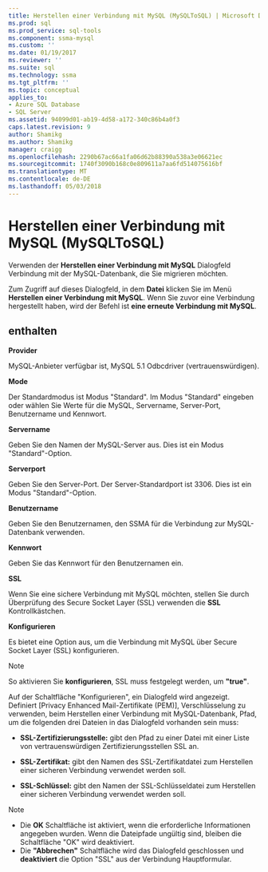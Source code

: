 ```yaml
---
title: Herstellen einer Verbindung mit MySQL (MySQLToSQL) | Microsoft Docs
ms.prod: sql
ms.prod_service: sql-tools
ms.component: ssma-mysql
ms.custom: ''
ms.date: 01/19/2017
ms.reviewer: ''
ms.suite: sql
ms.technology: ssma
ms.tgt_pltfrm: ''
ms.topic: conceptual
applies_to:
- Azure SQL Database
- SQL Server
ms.assetid: 94099d01-ab19-4d58-a172-340c86b4a0f3
caps.latest.revision: 9
author: Shamikg
ms.author: Shamikg
manager: craigg
ms.openlocfilehash: 2290b67ac66a1fa06d62b88390a538a3e06621ec
ms.sourcegitcommit: 1740f3090b168c0e809611a7aa6fd514075616bf
ms.translationtype: MT
ms.contentlocale: de-DE
ms.lasthandoff: 05/03/2018
---
```

# <a name="connect-to-mysql-mysqltosql"></a>Herstellen einer Verbindung mit MySQL (MySQLToSQL)
Verwenden der **Herstellen einer Verbindung mit MySQL** Dialogfeld Verbindung mit der MySQL-Datenbank, die Sie migrieren möchten.  
  
Zum Zugriff auf dieses Dialogfeld, in dem **Datei** klicken Sie im Menü **Herstellen einer Verbindung mit MySQL**. Wenn Sie zuvor eine Verbindung hergestellt haben, wird der Befehl ist **eine erneute Verbindung mit MySQL**.  
  
## <a name="options"></a>enthalten  
**Provider**  
  
MySQL-Anbieter verfügbar ist, MySQL 5.1 Odbcdriver (vertrauenswürdigen).  
  
**Mode**  
  
Der Standardmodus ist Modus "Standard". Im Modus "Standard" eingeben oder wählen Sie Werte für die MySQL, Servername, Server-Port, Benutzername und Kennwort.  
  
**Servername**  
  
Geben Sie den Namen der MySQL-Server aus. Dies ist ein Modus "Standard"-Option.  
  
**Serverport**  
  
Geben Sie den Server-Port. Der Server-Standardport ist 3306. Dies ist ein Modus "Standard"-Option.  
  
**Benutzername**  
  
Geben Sie den Benutzernamen, den SSMA für die Verbindung zur MySQL-Datenbank verwenden.  
  
**Kennwort**  
  
Geben Sie das Kennwort für den Benutzernamen ein.  
  
**SSL**  
  
Wenn Sie eine sichere Verbindung mit MySQL möchten, stellen Sie durch Überprüfung des Secure Socket Layer (SSL) verwenden die **SSL** Kontrollkästchen.  
  
**Konfigurieren**  
  
Es bietet eine Option aus, um die Verbindung mit MySQL über Secure Socket Layer (SSL) konfigurieren.  
  
> [!NOTE]  
> So aktivieren Sie **konfigurieren**, SSL muss festgelegt werden, um **"true"**.  
  
Auf der Schaltfläche "Konfigurieren", ein Dialogfeld wird angezeigt. Definiert [Privacy Enhanced Mail-Zertifikate (PEM)], Verschlüsselung zu verwenden, beim Herstellen einer Verbindung mit MySQL-Datenbank, Pfad, um die folgenden drei Dateien in das Dialogfeld vorhanden sein muss:  
  
-   **SSL-Zertifizierungsstelle:** gibt den Pfad zu einer Datei mit einer Liste von vertrauenswürdigen Zertifizierungsstellen SSL an.  
  
-   **SSL-Zertifikat:** gibt den Namen des SSL-Zertifikatdatei zum Herstellen einer sicheren Verbindung verwendet werden soll.  
  
-   **SSL-Schlüssel:** gibt den Namen der SSL-Schlüsseldatei zum Herstellen einer sicheren Verbindung verwendet werden soll.  
  
> [!NOTE]  
> -   Die **OK** Schaltfläche ist aktiviert, wenn die erforderliche Informationen angegeben wurden. Wenn die Dateipfade ungültig sind, bleiben die Schaltfläche "OK" wird deaktiviert.  
> -   Die **"Abbrechen"** Schaltfläche wird das Dialogfeld geschlossen und **deaktiviert** die Option "SSL" aus der Verbindung Hauptformular.  
  
